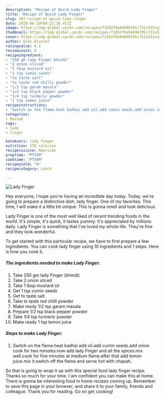 ```yaml
---
description: "Recipe of Quick Lady Finger"
title: "Recipe of Quick Lady Finger"
slug: 497-recipe-of-quick-lady-finger
date: 2020-06-19T08:22:26.411Z
image: https://img-global.cpcdn.com/recipes/f3282f9a94896f05/751x532cq70/lady-finger-recipe-main-photo.jpg
thumbnail: https://img-global.cpcdn.com/recipes/f3282f9a94896f05/751x532cq70/lady-finger-recipe-main-photo.jpg
cover: https://img-global.cpcdn.com/recipes/f3282f9a94896f05/751x532cq70/lady-finger-recipe-main-photo.jpg
author: Glen Alvarez
ratingvalue: 4.1
reviewcount: 5
recipeingredient:
- "250 gm lady Finger bhindi"
- "2 onion sliced"
- "1 tbsp mustard oil"
- "1 tsp cumin seeds"
- "to taste salt"
- "to taste red chilli powder"
- "1/2 tsp garam masala"
- "1/2 tsp black pepper powder"
- "1/4 tsp turmeric powder"
- "1 tsp lemon juice"
recipeinstructions:
- "Switch on the flame.heat kadhai add oil.add cumin seeds.add onion cook for two minutes.now add lady Finger and all the spices.mix well.cook for five minutes at medium flame.after that add lemon juice.mix it.switch off the flame and serve hot with chapati."
categories:
- Recipe
tags:
- lady
- finger

katakunci: lady finger 
nutrition: 170 calories
recipecuisine: American
preptime: "PT15M"
cooktime: "PT56M"
recipeyield: "4"
recipecategory: Lunch

---
```



![Lady Finger](https://img-global.cpcdn.com/recipes/f3282f9a94896f05/751x532cq70/lady-finger-recipe-main-photo.jpg)

Hey everyone, I hope you're having an incredible day today. Today, we're going to prepare a distinctive dish, lady finger. One of my favorites. This time, I will make it a little bit unique. This is gonna smell and look delicious.

Lady Finger is one of the most well liked of recent trending foods in the world. It's simple, it's quick, it tastes yummy. It's appreciated by millions daily. Lady Finger is something that I've loved my whole life. They're fine and they look wonderful.




To get started with this particular recipe, we have to first prepare a few ingredients. You can cook lady finger using 10 ingredients and 1 steps. Here is how you cook it.

<!--inarticleads1-->

##### The ingredients needed to make Lady Finger:

1. Take 250 gm lady Finger (bhindi)
1. Take 2 onion sliced
1. Take 1 tbsp mustard oil
1. Get 1 tsp cumin seeds
1. Get to taste salt
1. Take to taste red chilli powder
1. Make ready 1/2 tsp garam masala
1. Prepare 1/2 tsp black pepper powder
1. Take 1/4 tsp turmeric powder
1. Make ready 1 tsp lemon juice




<!--inarticleads2-->

##### Steps to make Lady Finger:

1. Switch on the flame.heat kadhai add oil.add cumin seeds.add onion cook for two minutes.now add lady Finger and all the spices.mix well.cook for five minutes at medium flame.after that add lemon juice.mix it.switch off the flame and serve hot with chapati.




So that is going to wrap it up with this special food lady finger recipe. Thanks so much for your time. I am confident you can make this at home. There is gonna be interesting food in home recipes coming up. Remember to save this page in your browser, and share it to your family, friends and colleague. Thank you for reading. Go on get cooking!
